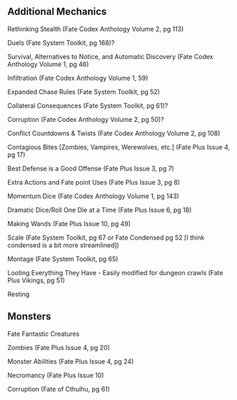 ## Additional Mechanics
Rethinking Stealth (Fate Codex Anthology Volume 2, pg 113)

Duels (Fate System Toolkit, pg 168)?

Survival, Alternatives to Notice, and Automatic Discovery (Fate Codex Anthology Volume 1, pg 46)

Infiltration (Fate Codex Anthology Volume 1, 59)

Expanded Chase Rules (Fate System Toolkit, pg 52)

Collateral Consequences (Fate System Toolkit, pg 61)?

Corruption (Fate Codex Anthology Volume 2, pg 50)?

Conflict Countdowns & Twists (Fate Codex Anthology Volume 2, pg 108)

Contagious Bites [Zombies, Vampires, Werewolves, etc.] (Fate Plus Issue 4, pg 17)

Best Defense is a Good Offense (Fate Plus Issue 3, pg 7)

Extra Actions and Fate point Uses (Fate Plus Issue 3, pg 8)

Momentum Dice (Fate Codex Anthology Volume 1, pg 143)

Dramatic Dice/Roll One Die at a Time (Fate Plus Issue 6, pg 18)

Making Wands (Fate Plus Issue 10, pg 49)

Scale (Fate System Toolkit, pg 67 or Fate Condensed pg 52 [I think condensed is a bit more streamlined])

Montage (Fate System Toolkit, pg 65)

Looting Everything They Have - Easily modified for dungeon crawls (Fate Plus Vikings, pg 51)

Resting

## Monsters
Fate Fantastic Creatures

Zombies (Fate Plus Issue 4, pg 20)

Monster Abilities (Fate Plus Issue 4, pg 24)

Necromancy (Fate Plus Issue 10)

Corruption (Fate of Cthulhu, pg 61)